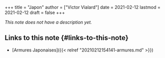 +++
title = "Japon"
author = ["Victor Vialard"]
date = 2021-02-12
lastmod = 2021-02-12
draft = false
+++

_This note does not have a description yet._


## Links to this note {#links-to-this-note}

-   [Armures Japonaises]({{< relref "20210212154141-armures.md" >}})
